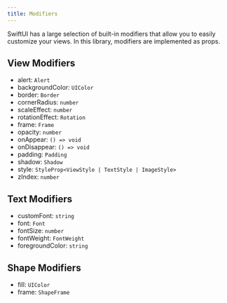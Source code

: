 ```yaml
---
title: Modifiers
---
```


SwiftUI has a large selection of built-in modifiers that allow you to easily customize your views. In this library, modifiers are implemented as props.

## View Modifiers

- alert: `Alert`
- backgroundColor: `UIColor`
- border: `Border`
- cornerRadius: `number`
- scaleEffect: `number`
- rotationEffect: `Rotation`
- frame: `Frame`
- opacity: `number`
- onAppear: `() => void`
- onDisappear: `() => void`
- padding: `Padding`
- shadow: `Shadow`
- style: `StyleProp<ViewStyle | TextStyle | ImageStyle>`
- zIndex: `number`

## Text Modifiers

- customFont: `string`
- font: `Font`
- fontSize: `number`
- fontWeight: `FontWeight`
- foregroundColor: `string`

## Shape Modifiers

- fill: `UIColor`
- frame: `ShapeFrame`
